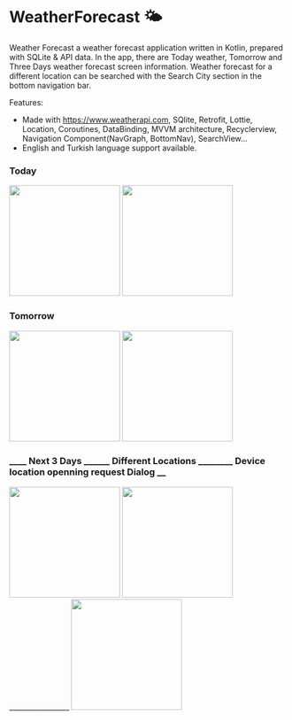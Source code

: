 # WeatherForecast 🌤️

Weather Forecast a weather forecast application written in Kotlin, prepared with SQLite & API data. In the app, there are Today 
weather, Tomorrow and Three Days weather forecast screen information. Weather forecast for a different location can be searched 
with the Search City section in the bottom navigation bar.

Features:
* Made with https://www.weatherapi.com, SQlite, Retrofit, Lottie, Location, Coroutines, DataBinding, MVVM architecture, Recyclerview, Navigation 
Component(NavGraph, BottomNav), SearchView...
* English and Turkish language support available.

### Today 


<img width="200" src="https://github.com/busramacak/WeatherForecast/assets/115944594/c628c770-ac98-4be9-93d1-5edeac381557" />

<img width="200" src="https://github.com/busramacak/WeatherForecast/assets/115944594/c353c051-e66b-4cd1-8df5-e3a254b2441c" />

### Tomorrow 

<img width="200" src="https://github.com/busramacak/WeatherForecast/assets/115944594/146b9c15-ffe8-41b6-8d6a-554e986bc637" />

<img width="200" src="https://github.com/busramacak/WeatherForecast/assets/115944594/a11805e8-50ee-4c02-b8ac-b47f841d9b0c" />

### ____ Next 3 Days ______ Different Locations ________ Device location openning request Dialog __

<img width="200" src="https://github.com/busramacak/WeatherForecast/assets/115944594/1e797fc6-d6ac-473e-bab4-506dce939384" />

<img width="200" src="https://github.com/busramacak/WeatherForecast/assets/115944594/2b4307b7-bb29-46be-93e8-74a5d88f2054" />
_________________
<img width="200" src="https://github.com/busramacak/WeatherForecast/assets/115944594/58170be6-f558-43f3-ad2d-bbdc04e58cd7" />



